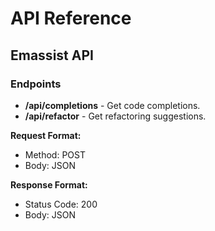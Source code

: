 





# API Reference

## Emassist API

### Endpoints

- **/api/completions** - Get code completions.
- **/api/refactor** - Get refactoring suggestions.

**Request Format:**

- Method: POST
- Body: JSON

**Response Format:**

- Status Code: 200
- Body: JSON
